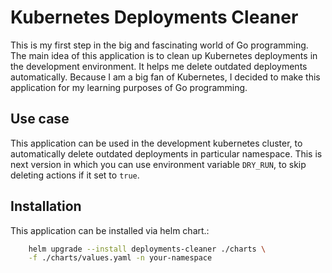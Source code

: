 # Kubernetes Deployments Cleaner

This is my first step in the big and fascinating world of Go programming.
The main idea of this application is to clean up Kubernetes deployments in the
development environment. It helps me delete outdated deployments automatically.
Because I am a big fan of Kubernetes, I decided to make this application for
my learning purposes of Go programming.

## Use case

This application can be used in the development kubernetes cluster, to
automatically delete outdated deployments in particular namespace.
This is next version in which you can use environment variable `DRY_RUN`,
to skip deleting actions if it set to `true`.

## Installation

This application can be installed via helm chart.:

```bash
    helm upgrade --install deployments-cleaner ./charts \
    -f ./charts/values.yaml -n your-namespace
```
